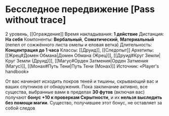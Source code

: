 # Бесследное передвижение [Pass without trace]
2 уровень, [[Ограждение]]
Время накладывания: **1 действие**
Дистанция: **На себя**
Компоненты: **Вербальный**, **Соматический**, **Материальный** (пепел от сожжённого листа омелы и еловая ветка)
Длительность: **Концентрация до 1 часа**
Классы: [[Друид]], [[Следопыт]]
Архетипы: [[Жрец#Домен Обмана|Домен Обмана (Жрец)]], [[Друид#Круг Земли|Круг Земли (Друид)]], [[Магус#Орден Затмения|Орден Затмения (Магус)]], [[Монах#Путь Тени|Путь Тени (Монах)]]
Источник: «Player's handbook»

От вас начинает исходить покров теней и тишины, скрывающий вас и ваших спутников от обнаружения. Пока заклинание активно, все существа, выбранные вами в пределах **30 футов** (включая вас) получают **бонус +10 к проверкам Скрытности**, и их **нельзя выследить без помощи магии**. Существо, получившее этот бонус, не оставляет за собой следов